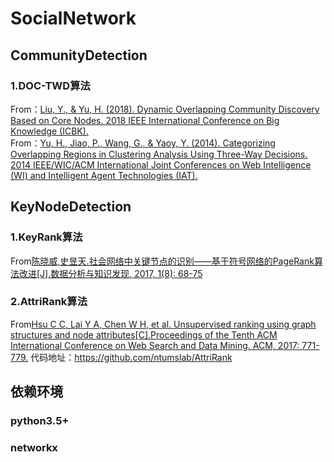 # SocialNetwork
## CommunityDetection
### 1.DOC-TWD算法<br>
From：[Liu, Y., & Yu, H. (2018). Dynamic Overlapping Community Discovery Based on Core Nodes. 2018 IEEE International Conference on Big Knowledge (ICBK).](https://sci-hub.tw/10.1109/icbk.2018.00041)<br>
From：[Yu, H., Jiao, P., Wang, G., & Yaoy, Y. (2014). Categorizing Overlapping Regions in Clustering Analysis Using Three-Way Decisions. 2014 IEEE/WIC/ACM International Joint Conferences on Web Intelligence (WI) and Intelligent Agent Technologies (IAT).](https://sci-hub.tw/10.1109/WI-IAT.2014.118)
## KeyNodeDetection
### 1.KeyRank算法<br>
From[陈晓威,史昱天.社会网络中关键节点的识别——基于符号网络的PageRank算法改进[J].数据分析与知识发现, 2017, 1(8): 68-75](br)
### 2.AttriRank算法<br>
From[Hsu C C, Lai Y A, Chen W H, et al. Unsupervised ranking using graph structures and node attributes[C].Proceedings of the Tenth ACM International Conference on Web Search and Data Mining. ACM, 2017: 771-779.](https://sci-hub.tw/https://doi.org/10.1145/3018661.3018668)
代码地址：https://github.com/ntumslab/AttriRank<br>
## 依赖环境
### python3.5+
### networkx
